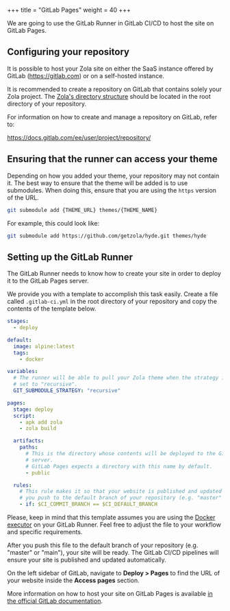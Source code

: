 +++
title = "GitLab Pages"
weight = 40
+++

We are going to use the GitLab Runner in GitLab CI/CD to host
the site on GitLab Pages.

## Configuring your repository

It is possible to host your Zola site on either the SaaS instance offered by
GitLab (<https://gitlab.com>) or on a self-hosted instance.

It is recommended to create a repository on GitLab that contains solely your
Zola project. The [Zola's directory structure](https://www.getzola.org/documentation/getting-started/directory-structure/)
should be located in the root directory of your repository.

For information on how to create and manage a repository on GitLab, refer to:

<https://docs.gitlab.com/ee/user/project/repository/>

## Ensuring that the runner can access your theme

Depending on how you added your theme, your repository may not contain it.
The best way to ensure that the theme will be added is to use submodules.
When doing this, ensure that you are using the `https` version of the URL.

```bash
git submodule add {THEME_URL} themes/{THEME_NAME}
```

For example, this could look like:

```bash
git submodule add https://github.com/getzola/hyde.git themes/hyde
```

## Setting up the GitLab Runner

The GitLab Runner needs to know how to create your site in order to deploy
it to the GitLab Pages server.

We provide you with a template to accomplish this task easily.
Create a file called `.gitlab-ci.yml` in the root directory of your
repository and copy the contents of the template below.

```yaml
stages:
  - deploy

default:
  image: alpine:latest
  tags:
    - docker

variables:
  # The runner will be able to pull your Zola theme when the strategy is
  # set to "recursive".
  GIT_SUBMODULE_STRATEGY: "recursive"

pages:
  stage: deploy
  script:
    - apk add zola
    - zola build

  artifacts:
    paths:
      # This is the directory whose contents will be deployed to the GitLab Pages
      # server.
      # GitLab Pages expects a directory with this name by default.
      - public

  rules:
    # This rule makes it so that your website is published and updated only when
    # you push to the default branch of your repository (e.g. "master" or "main").
    - if: $CI_COMMIT_BRANCH == $CI_DEFAULT_BRANCH
```

Please, keep in mind that this template assumes you are using the
[Docker executor](https://docs.gitlab.com/runner/executors/docker.html)
on your GitLab Runner.
Feel free to adjust the file to your workflow and specific requirements.

After you push this file to the default branch of your repository
(e.g. "master" or "main"), your site will be ready. The GitLab CI/CD pipelines
will ensure your site is published and updated automatically.

On the left sidebar of GitLab, navigate to **Deploy > Pages** to find the URL of your
website inside the **Access pages** section.

More information on how to host your site on GitLab Pages is available
[in the official GitLab documentation](https://docs.gitlab.com/ee/user/project/pages/).
